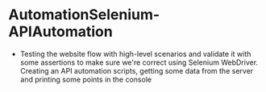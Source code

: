 # AutomationSelenium-APIAutomation
- Testing the website flow with high-level scenarios and validate it with some assertions to make sure we're correct using Selenium WebDriver. Creating an API automation scripts, getting some data from the server and printing some points in the console
